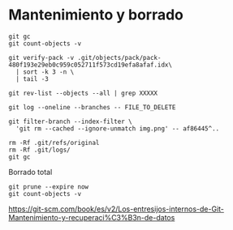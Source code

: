 # Mantenimiento y borrado

````
git gc
git count-objects -v

git verify-pack -v .git/objects/pack/pack-480f193e29eb0c959c052711f573cd19efa8afaf.idx\
  | sort -k 3 -n \
  | tail -3

git rev-list --objects --all | grep XXXXX

git log --oneline --branches -- FILE_TO_DELETE

git filter-branch --index-filter \
  'git rm --cached --ignore-unmatch img.png' -- af86445^..

rm -Rf .git/refs/original
rm -Rf .git/logs/
git gc 
`````
Borrado total

````
git prune --expire now
git count-objects -v
````

https://git-scm.com/book/es/v2/Los-entresijos-internos-de-Git-Mantenimiento-y-recuperaci%C3%B3n-de-datos

